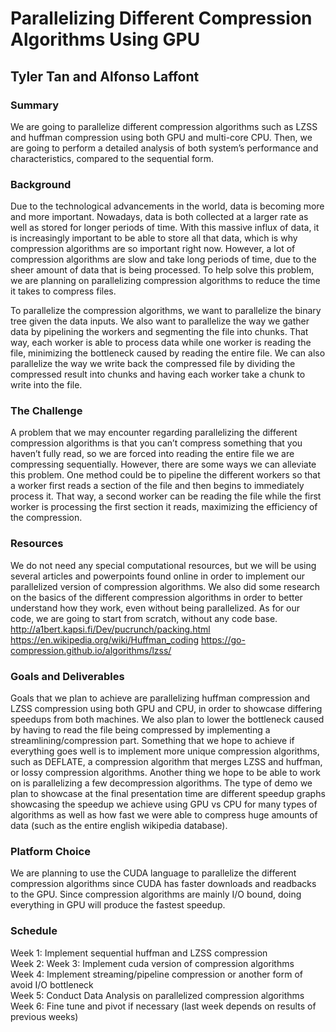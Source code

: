 # Parallelizing Different Compression Algorithms Using GPU
## Tyler Tan and Alfonso Laffont

### Summary
We are going to parallelize different compression algorithms such as LZSS and huffman compression using both GPU and multi-core CPU. Then, we are going to perform a detailed analysis of both system’s performance and characteristics, compared to the sequential form. 

### Background

Due to the technological advancements in the world, data is becoming more and more important. Nowadays, data is both collected at a larger rate as well as stored for longer periods of time. With this massive influx of data, it is increasingly important to be able to store all that data, which is why compression algorithms are so important right now. However, a lot of compression algorithms are slow and take long periods of time, due to the sheer amount of data that is being processed. To help solve this problem, we are planning on parallelizing compression algorithms to reduce the time it takes to compress files.

To parallelize the compression algorithms, we want to parallelize the binary tree given the data inputs. We also want to parallelize the way we gather data by pipelining the workers and segmenting the file into chunks. That way, each worker is able to process data while one worker is reading the file, minimizing the bottleneck caused by reading the entire file. We can also parallelize the way we write back the compressed file by dividing the compressed result into chunks and having each worker take a chunk to write into the file. 

### The Challenge
A problem that we may encounter regarding parallelizing the different compression algorithms is that you can’t compress something that you haven’t fully read, so we are forced into reading the entire file we are compressing sequentially. However, there are some ways we can alleviate this problem. One method could be to pipeline the different workers so that a worker first reads a section of the file and then begins to immediately process it. That way, a second worker can be reading the file while the first worker is processing the first section it reads, maximizing the efficiency of the compression. 

### Resources
We do not need any special computational resources, but we will be using several articles and powerpoints found online in order to implement our parallelized version of compression algorithms. We also did some research on the basics of the different compression algorithms in order to better understand how they work, even without being parallelized. As for our code, we are going to start from scratch, without any code base. 
http://a1bert.kapsi.fi/Dev/pucrunch/packing.html
https://en.wikipedia.org/wiki/Huffman_coding
https://go-compression.github.io/algorithms/lzss/

### Goals and Deliverables
Goals that we plan to achieve are parallelizing huffman compression and LZSS compression using both GPU and CPU, in order to showcase differing speedups from both machines. We also plan to lower the bottleneck caused by having to read the file being compressed by implementing a streamlining/compression part. Something that we hope to achieve if everything goes well is to implement more unique compression algorithms, such as DEFLATE, a compression algorithm that merges LZSS and huffman, or lossy compression algorithms. Another thing we hope to be able to work on is parallelizing a few decompression algorithms. 
	The type of demo we plan to showcase at the final presentation time are different speedup graphs showcasing the speedup we achieve using GPU vs CPU for many types of algorithms as well as how fast we were able to compress huge amounts of data (such as the entire english wikipedia database). 
	

### Platform Choice
We are planning to use the CUDA language to parallelize the different compression algorithms since CUDA has faster downloads and readbacks to the GPU. Since compression algorithms are mainly I/O bound, doing everything in GPU will produce the fastest speedup.

### Schedule
Week 1: Implement sequential huffman and LZSS compression <br /> 
Week 2: Week 3: Implement cuda version of compression algorithms <br /> 
Week 4: Implement streaming/pipeline compression or another form of avoid I/O bottleneck <br /> 
Week 5: Conduct Data Analysis on parallelized compression algorithms <br /> 
Week 6: Fine tune and pivot if necessary (last week depends on results of previous weeks)




